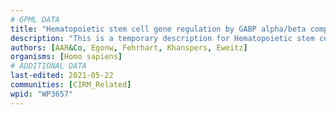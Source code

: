 ```yaml
---
# GPML DATA
title: "Hematopoietic stem cell gene regulation by GABP alpha/beta complex"
description: "This is a temporary description for Hematopoietic stem cell gene regulation by GABP alpha/beta complex"
authors: [AAR&Co, Egonw, Fehrhart, Khanspers, Eweitz]
organisms: [Homo sapiens]
# ADDITIONAL DATA
last-edited: 2021-05-22
communities: [CIRM_Related]
wpid: "WP3657"
---
```

